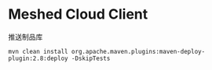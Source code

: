 # Meshed Cloud Client

推送制品库
```shell
mvn clean install org.apache.maven.plugins:maven-deploy-plugin:2.8:deploy -DskipTests
```